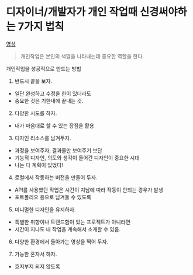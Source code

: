 # **디자이너/개발자가 개인 작업때 신경써야하는 7가지 법칙**

[영상](https://www.youtube.com/watch?v=nGeAqEoGyaI)

> 개인작업은 본인의 색깔을 나타내는데 중요한 역할을 한다.

개인작업을 성공적으로 만드는 방법

1. 반드시 끝을 보자.

- 일단 완성하고 수정을 한이 있더라도
- 중요한 것은 기한내에 끝내는 것.

2. 다양한 시도를 하자.

- 내가 마음대로 할 수 있는 장점을 활용

3. 디자인 리소스를 남겨두자.

- 과정을 보여주자, 결과물만 보여주기 보단
- 기능적 디자인, 의도와 생각이 들어간 디자인이 중요한 시대
- 나는 다 계획이 있었다!

4. 로컬에서 작동하는 버전을 만들어 두자.

- API를 사용했던 작업은 시간이 지남에 따라 작동이 안되는 경우가 발생
- 포트폴리오 용으로 남겨둘 수 있도록

5. 미니멀한 디자인을 유지하자.

- 특별한 취향이나 트랜드함이 있는 프로젝트가 아니라면
- 시간이 지나도 내 작업을 계속해서 소개할 수 있음.

6. 다양한 환경에서 돌아가는 영상을 찍어 두자.

7. 가능한 혼자서 하자.

- 흐지부지 되지 않도록
